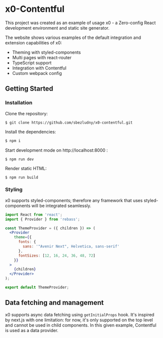 # x0-Contentful

This project was created as an example of usage x0 - a Zero-config React development environment and static site generator.

The website shows various examples of the default integration and extension capabilities of x0:

* Theming with styled-components
* Multi pages with react-router
* TypeScript support
* Integration with Contentful
* Custom webpack config

## Getting Started

### Installation

Clone the repository:

```
$ git clone https://github.com/sbezludny/x0-contentful.git
```

Install the dependencies:

```bash
$ npm i
```

Start development mode on http://localhost:8000 :

```
$ npm run dev
```

Render static HTML:

```
$ npm run build
```

### Styling

x0 supports styled-components; therefore any framework that uses styled-components will be integrated seamlessly.

```jsx
import React from 'react';
import { Provider } from 'rebass';

const ThemeProvider = ({ children }) => (
  <Provider
    theme={{
      fonts: {
        sans: '"Avenir Next", Helvetica, sans-serif'
      },
      fontSizes: [12, 16, 24, 36, 48, 72]
    }}
  >
    {children}
  </Provider>
);

export default ThemeProvider;
```

## Data fetching and management

x0 supports async data fetching using `getInitialProps` hook. It's inspired by next.js with one limitation: for now, it's only supported on the top level and cannot be used in child components.
In this given example, Contentful is used as a data provider. 
